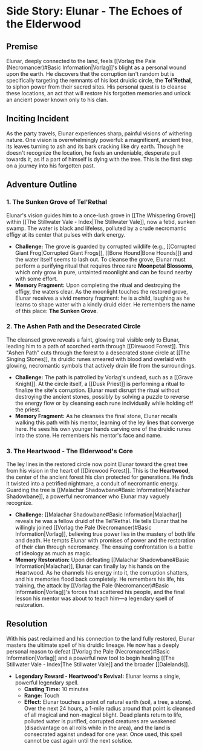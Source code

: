 # Side Story: Elunar - The Echoes of the Elderwood

## Premise
Elunar, deeply connected to the land, feels [[Vorlag the Pale (Necromancer)#Basic Information|Vorlag]]'s blight as a personal wound upon the earth. He discovers that the corruption isn't random but is specifically targeting the remnants of his lost druidic circle, the **Tel'Rethal**, to siphon power from their sacred sites. His personal quest is to cleanse these locations, an act that will restore his forgotten memories and unlock an ancient power known only to his clan.

## Inciting Incident
As the party travels, Elunar experiences sharp, painful visions of withering nature. One vision is overwhelmingly powerful: a magnificent, ancient tree, its leaves turning to ash and its bark cracking like dry earth. Though he doesn't recognize the location, he feels an undeniable, desperate pull towards it, as if a part of himself is dying with the tree. This is the first step on a journey into his forgotten past.

## Adventure Outline

### 1. The Sunken Grove of Tel'Rethal
Elunar's vision guides him to a once-lush grove in [[The Whispering Grove]] within [[The Stillwater Vale - Index|The Stillwater Vale]], now a fetid, sunken swamp. The water is black and lifeless, polluted by a crude necromantic effigy at its center that pulses with dark energy.

*   **Challenge:** The grove is guarded by corrupted wildlife (e.g., [[Corrupted Giant Frog|Corrupted Giant Frogs]], [[Bone Hound|Bone Hounds]]) and the water itself seems to lash out. To cleanse the grove, Elunar must perform a purifying ritual that requires three rare **Moonpetal Blossoms**, which only grow in pure, untainted moonlight and can be found nearby with some effort.
*   **Memory Fragment:** Upon completing the ritual and destroying the effigy, the waters clear. As the moonlight touches the restored grove, Elunar receives a vivid memory fragment: he is a child, laughing as he learns to shape water with a kindly druid elder. He remembers the name of this place: **The Sunken Grove**.

### 2. The Ashen Path and the Desecrated Circle
The cleansed grove reveals a faint, glowing trail visible only to Elunar, leading him to a path of scorched earth through [[Direwood Forest]]. This "Ashen Path" cuts through the forest to a desecrated stone circle at [[The Singing Stones]], its druidic runes smeared with blood and overlaid with glowing, necromantic symbols that actively drain life from the surroundings.

*   **Challenge:** The path is patrolled by Vorlag's undead, such as a [[Grave Knight]]. At the circle itself, a [[Dusk Priest]] is performing a ritual to finalize the site's corruption. Elunar must disrupt the ritual without destroying the ancient stones, possibly by solving a puzzle to reverse the energy flow or by cleansing each rune individually while holding off the priest.
*   **Memory Fragment:** As he cleanses the final stone, Elunar recalls walking this path with his mentor, learning of the ley lines that converge here. He sees his own younger hands carving one of the druidic runes into the stone. He remembers his mentor's face and name.

### 3. The Heartwood - The Elderwood's Core
The ley lines in the restored circle now point Elunar toward the great tree from his vision in the heart of [[Direwood Forest]]. This is the **Heartwood**, the center of the ancient forest his clan protected for generations. He finds it twisted into a petrified nightmare, a conduit of necromantic energy. Guarding the tree is [[Malachar Shadowbane#Basic Information|Malachar Shadowbane]], a powerful necromancer who Elunar may vaguely recognize.

*   **Challenge:** [[Malachar Shadowbane#Basic Information|Malachar]] reveals he was a fellow druid of the Tel'Rethal. He tells Elunar that he willingly joined [[Vorlag the Pale (Necromancer)#Basic Information|Vorlag]], believing true power lies in the mastery of both life and death. He tempts Elunar with promises of power and the restoration of their clan through necromancy. The ensuing confrontation is a battle of ideology as much as magic.
*   **Memory Restoration:** Upon defeating [[Malachar Shadowbane#Basic Information|Malachar]], Elunar can finally lay his hands on the Heartwood. As he channels his energy into it, the corruption shatters, and his memories flood back completely. He remembers his life, his training, the attack by [[Vorlag the Pale (Necromancer)#Basic Information|Vorlag]]'s forces that scattered his people, and the final lesson his mentor was about to teach him—a legendary spell of restoration.

## Resolution
With his past reclaimed and his connection to the land fully restored, Elunar masters the ultimate spell of his druidic lineage. He now has a deeply personal reason to defeat [[Vorlag the Pale (Necromancer)#Basic Information|Vorlag]] and a powerful new tool to begin healing [[The Stillwater Vale - Index|The Stillwater Vale]] and the broader [[Dalelands]].

*   **Legendary Reward - Heartwood's Revival:** Elunar learns a single, powerful legendary spell.
    *   **Casting Time:** 10 minutes
    *   **Range:** Touch
    *   **Effect:** Elunar touches a point of natural earth (soil, a tree, a stone). Over the next 24 hours, a 1-mile radius around that point is cleansed of all magical and non-magical blight. Dead plants return to life, polluted water is purified, corrupted creatures are weakened (disadvantage on all rolls while in the area), and the land is consecrated against undead for one year. Once used, this spell cannot be cast again until the next solstice.